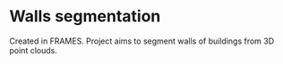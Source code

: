 # Walls segmentation
Created in FRAMES. Project aims to segment walls of buildings from 3D point clouds.
